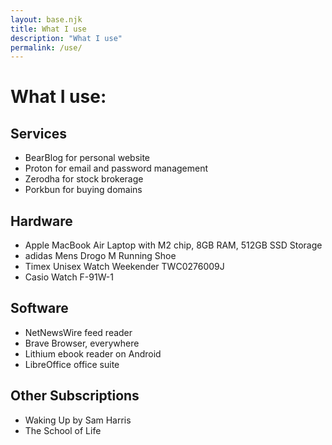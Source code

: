 ```yaml
---
layout: base.njk
title: What I use
description: "What I use"
permalink: /use/
---
```



# What I use:

## Services

- BearBlog for personal website
- Proton for email and password management
- Zerodha for stock brokerage
- Porkbun for buying domains

## Hardware

- Apple MacBook Air Laptop with M2 chip, 8GB RAM, 512GB SSD Storage
- adidas Mens Drogo M Running Shoe
- Timex Unisex Watch Weekender TWC0276009J
- Casio Watch F-91W-1

## Software

- NetNewsWire feed reader
- Brave Browser, everywhere
- Lithium ebook reader on Android
- LibreOffice office suite

## Other Subscriptions

- Waking Up by Sam Harris
- The School of Life